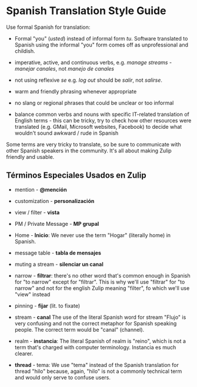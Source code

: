 # Spanish Translation Style Guide

Use formal Spanish for translation:

* Formal "you" (*usted*) instead of informal form *tu*. Software translated to Spanish using the informal "you" form comes off as unprofessional and childish.

* imperative, active, and continuous verbs, e.g. *manage streams* - *manejar canales*, not *manejo de canales*

* not using reflexive *se* e.g. *log out* should be *salir*, not *salirse*.

* warm and friendly phrasing whenever appropriate

* no slang or regional phrases that could be unclear or too informal

* balance common verbs and nouns with specific IT-related translation of English terms - this can be tricky, try to check how other resources were translated (e.g. GMail, Microsoft websites, Facebook) to decide what wouldn't sound awkward / rude in Spanish


Some terms are very tricky to translate, so be sure to communicate with other Spanish speakers in the community. It's all about making Zulip friendly and usable.

## Términos Especiales Usados en Zulip


 * mention - **@mención**
 * customization - **personalización**
 * view / filter - **vista**
 * PM / Private Message - **MP grupal**
 * Home - **Inicio**: We never use the term "Hogar" (literally home) in Spanish.
 * message table - **tabla de mensajes**
 * muting a stream - **silenciar un canal**
 * narrow - **filtrar**: there's no other word that's common enough in Spanish for "to narrow" except for "filtrar". This is why we'll use "filtrar" for "to narrow" and not for the english Zulip meaning "filter", fo which we'll use "view" instead
 * pinning - **fijar** (lit. to fixate)
 * stream - **canal** The use of the literal Spanish word for stream "Flujo" is very confusing and not the correct metaphor for Spanish speaking people. The correct term would be "canal" (channel).
 * realm - **instancia**: The literal Spanish of realm is "reino", which is not a term that's charged with computer terminology. Instancia es much clearer.

 * **thread** - tema: We use "tema" instead of the Spanish translation for thread "hilo" because, again, "hilo" is not a commonly technical term and would only serve to confuse users.
